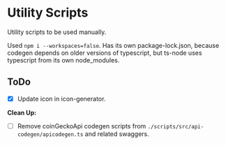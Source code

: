 # Utility Scripts

Utility scripts to be used manually.

Used `npm i --workspaces=false`. Has its own package-lock.json, because codegen depends on older versions of typescript, but ts-node uses typescript from its own node_modules.

## ToDo

- [x] Update icon in icon-generator.

**Clean Up:**

- [ ] Remove coinGeckoApi codegen scripts from `./scripts/src/api-codegen/apicodegen.ts` and related swaggers.
